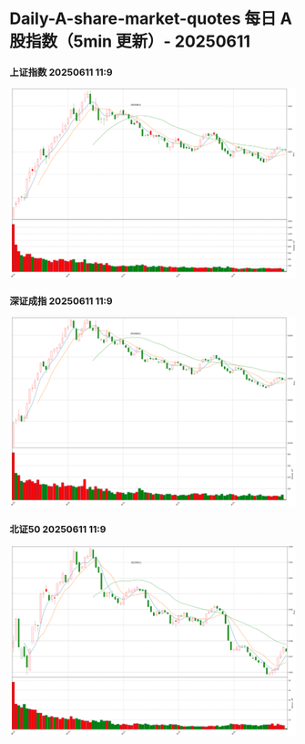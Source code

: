 
# Daily-A-share-market-quotes 每日 A 股指数（5min 更新）- 20250611

### 上证指数 20250611 11:9
![](./fig/2025/6/20250611-sh000001.png)

### 深证成指 20250611 11:9
![](./fig/2025/6/20250611-sz399001.png)

### 北证50 20250611 11:9
![](./fig/2025/6/20250611-bj899050.png)
